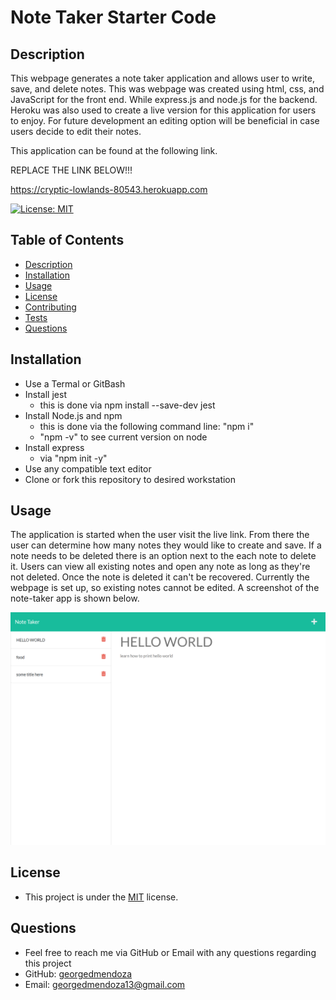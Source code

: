 # Note Taker Starter Code
  
  ## Description 
  This webpage generates a note taker application and allows user to write, save, and delete notes. This was webpage was created using html, css, and JavaScript for the front end. While express.js and node.js for the backend. Heroku was also used to create a live version for this application for users to enjoy. For future development an editing option will be beneficial in case users decide to edit their notes.

  This application can be found at the following link.

  REPLACE THE LINK BELOW!!!

  https://cryptic-lowlands-80543.herokuapp.com
  

  [![License: MIT](https://img.shields.io/badge/License-MIT-yellow.svg)](https://opensource.org/licenses/MIT)
  ## Table of Contents
  - [Description](#description)
  - [Installation](#installation)
  - [Usage](#usage)
  - [License](#license)
  - [Contributing](#contributing)
  - [Tests](#tests)
  - [Questions](#questions)

   ## Installation 
  - Use a Termal or GitBash
  - Install jest 
    - this is done via npm install --save-dev jest
  - Install Node.js and npm
    - this is done via the following command line: "npm i"
    - "npm -v" to see current version on node
  - Install express
    - via "npm init -y"
  - Use any compatible text editor
  - Clone or fork this repository to desired workstation

  ## Usage 
  The application is started when the user visit the live link. From there the user can determine how many notes they would like to create and save. If a note needs to be deleted there is an option next to the each note to delete it.  Users can view all existing notes and open any note as long as they're not deleted. Once the note is deleted it can't be recovered. Currently the webpage is set up, so existing notes cannot be edited. A screenshot of the note-taker app is shown below.


  ![screenshot](public/assets/images/screenshot.png)
  
  ## License
  - This project is under the [MIT](https://opensource.org/licenses/MIT) license. 

  ## Questions
  - Feel free to reach me via GitHub or Email with any questions regarding this project
  - GitHub: [georgedmendoza](https://github.com/georgedmendoza)
  - Email: [georgedmendoza13@gmail.com](mailto:georgedmendoza13@gmail.com)


